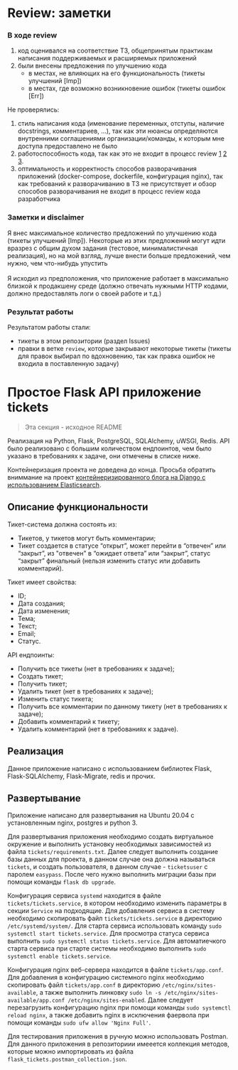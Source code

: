 # Review: заметки

###  В ходе review  
1. код оценивался на соответствие ТЗ, общепринятым практикам написания поддерживаемых и расширяемых приложений
2. были внесены предложения по улучшению кода
   - в местах, не влияющих на его функциональность (тикеты улучшений [Imp])
   - в местах, где возможно возникновение ошибок (тикеты ошибок [Err])


Не проверялись:
1. стиль написания кода (именование переменных, отступы, наличие docstrings, комментариев, ...), так как эти нюансы определяются внутренними соглашениями организации/команды, к которым мне доступа предоставлено не было
2. работоспособность кода, так как это не входит в процесс review [1](https://google.github.io/eng-practices/review/reviewer/standard.html) [2](https://about.gitlab.com/topics/version-control/what-is-code-review/) [3](https://www.atlassian.com/agile/software-development/code-reviews).
3. оптимальность и корректность способов разворачивания приложений (docker-compose, dockerfile, конфигурация nginx), так как требований к разворачиванию в ТЗ не присутствует и обзор способов разворачивания не входит в процесс review кода разработчика

### Заметки и disclaimer
Я внес максимальное количество предложений по улучшению кода (тикеты улучшений [Imp]). Некоторые из этих предложений могут идти вразрез с общим духом задания (тестовое, минималистичная реализация), но на мой взгляд, лучше внести больше предложений, чем нужно, чем что-нибудь упустить
<br><br>
Я исходил из предположения, что приложение работает в максимально близкой к продакшену среде (должно отвечать нужными HTTP кодами, должно предоставлять логи о своей работе и т.д.)

### Результат работы
Результатом работы стали: 
- тикеты в этом репозитории (раздел Issues)
- правки в ветке `review`, которые закрывают некоторые тикеты (тикеты для правок выбирал по вдохновению, так как правка ошибок не входила в поставленную задачу)


# Простое Flask API приложение tickets
> Эта секция - исходное README

Реализация на Python, Flask, PostgreSQL, SQLAlchemy, uWSGI, Redis. API было реализовано с большим количеством 
ендпоинтов, чем было указано в требованиях к задаче, они отмечены в списке ниже.

Контейнеризация проекта не доведена до конца.
Просьба обратить вниммание на проект [контейнеризированного блога на Django 
с использованием Elasticsearch](https://github.com/mmanylov/django_blog_w_elasticsearch_containerized).

## Описание функциональности

Тикет-система должна состоять из:
- Тикетов, у тикетов могут быть комментарии;
- Тикет создается в статусе “открыт”, может перейти в “отвечен” или “закрыт”, из
"отвечен" в “ожидает ответа” или “закрыт”, статус “закрыт” финальный (нельзя
изменить статус или добавить комментарий).
  
Тикет имеет свойства:
- ID;
- Дата создания;
- Дата изменения;
- Тема;
- Текст;
- Email;
- Статус.

API ендпоинты:
- Получить все тикеты (нет в требованиях к задаче);
- Создать тикет;
- Получить тикет;
- Удалить тикет (нет в требованиях к задаче);
- Изменить статус тикета;
- Получить все комментарии по данному тикету (нет в требованиях к задаче);
- Добавить комментарий к тикету;
- Удалить комментарий (нет в требованиях к задаче).

## Реализация

Данное приложение написано с использованием библиотек Flask, Flask-SQLAlchemy, Flask-Migrate, redis и прочих.

## Развертывание

Приложение написано для развертывания на Ubuntu 20.04 с установленным nginx, postgres и python 3.

Для развертывания приложения необходимо создать виртуальное окружение и выполнить установку необходимых зависимостей из 
файла ```tickets/requirements.txt```.  Далее следует выполнить создание базы данных для проекта, в данном случае она 
должна называться ```tickets```, и создать пользователя, в данном случае - ```ticketsuser``` с паролем ```easypass```. 
После чего нужно выполнить миграции базы при помощи команды ```flask db upgrade```.

Конфигурация сервиса ```systemd``` находится в файле ```tickets/tickets.service```, в котором необходимо изменить 
параметры в секции ```Service``` на подходящие.
Для добавления сервиса в систему необходимо скопировать файл ```tickets/tickets.service``` в директорию 
```/etc/systemd/system/```.
Для старта сервиса использовать команду ```sudo systemctl start tickets.service```.
Для просмотра статуса сервиса выполнить ```sudo systemctl status tickets.service```.
Для автоматиечкого старта сервиса при старте системы необходимо выполнить ```sudo systemctl enable tickets.service```.

Конфигурация nginx веб-сервера находится в файле ```tickets/app.conf```.
Для добавления в конфигурацию системного nginx необходимо скопировать файл ```tickets/app.conf``` в директорию 
```/etc/nginx/sites-available```, а также выполнить 
линковку ```sudo ln -s /etc/nginx/sites-available/app.conf /etc/nginx/sites-enabled```.
Далее следует перезагрузить конфигурацию nginx при помощи команды ```sudo systemctl reload nginx```, а также 
добавить nginx в исключения фаервола при помощи команды ```sudo ufw allow 'Nginx Full'```.

Для тестирования приложения в ручную можно использовать Postman.
Для данного приложения в репозиториии имееется коллекция методов, 
которые можно импортировать из файла ```flask_tickets.postman_collection.json```.
